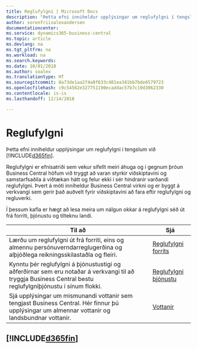 ```yaml
---
title: Reglufylgni | Microsoft Docs
description: "Þetta efni inniheldur upplýsingar um reglufylgni í tengslum við Business Central."
author: sorenfriisalexandersen
documentationcenter: 
ms.service: dynamics365-business-central
ms.topic: article
ms.devlang: na
ms.tgt_pltfrm: na
ms.workload: na
ms.search.keywords: 
ms.date: 10/01/2018
ms.author: soalex
ms.translationtype: HT
ms.sourcegitcommit: 8a73de1aa2f4a0f633c401ea341bb7bde6579723
ms.openlocfilehash: c9c54562e327751190ecaddac57b7c19d3062330
ms.contentlocale: is-is
ms.lasthandoff: 12/14/2018

---
```

# <a name="compliance"></a>Reglufylgni
Þetta efni inniheldur upplýsingar um reglufylgni í tengslum við [!INCLUDE[d365fin](../includes/d365fin_md.md)].  

Reglufylgni er efnisatriði sem vekur sífellt meiri áhuga og í gegnum þróun Business Central höfum við tryggt að varan styrkir viðskiptavini og samstarfsaðila á víðtækan hátt og felur ekki í sér hindranir varðandi reglufylgni. Þvert á móti inniheldur Business Central virkni og er byggt á verkvangi sem gerir það auðvelt fyrir viðskiptavini að fara eftir reglufylgni og regluverki.

Í þessum kafla er hægt að lesa meira um nálgun okkar á reglufylgni séð út frá forriti, þjónustu og tilteknu landi.

|**Til að**|**Sjá**|  
|------------|-------------|  
|Lærðu um reglufylgni út frá forriti, eins og almennu persónuverndarreglugerðina og alþjóðlega reikningsskilastaðla og fleiri.|[Reglufylgni forrits](compliance-application-compliance.md)|  
|Kynntu þér reglufylgni á þjónustustigi og aðferðirnar sem eru notaðar á verkvangi til að tryggja Business Central bestu reglufylgniþjónustu í sínum flokki.|[Reglufylgni þjónustu](compliance-service-compliance.md)|  
|Sjá upplýsingar um mismunandi vottanir sem tengjast Business Central. Hér finnur þú upplýsingar um almennar vottanir og landsbundnar vottanir.|[Vottanir](compliance-certifications.md)|  

 ## [!INCLUDE[d365fin](../includes/free_trial_md.md)]  
 

